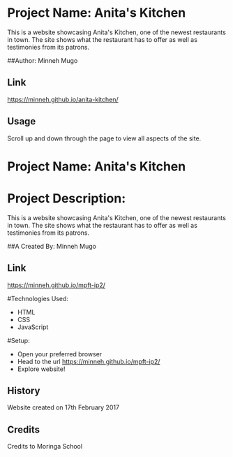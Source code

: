 
# Project Name: Anita's Kitchen
This is a website showcasing Anita's Kitchen, one of the newest restaurants in town. The site shows what the restaurant has to offer as well as testimonies from its patrons.

##Author:
Minneh Mugo

## Link
https://minneh.github.io/anita-kitchen/

## Usage
Scroll up and down through the page to view all aspects of the site.

# Project Name: Anita's Kitchen

# Project Description:

This is a website showcasing Anita's Kitchen, one of the newest restaurants in town. The site shows what the restaurant has to offer as well as testimonies from its patrons.

##A Created By:
Minneh Mugo

## Link
https://minneh.github.io/mpft-ip2/

#Technologies Used:
- HTML
- CSS
- JavaScript

#Setup:
- Open your preferred browser
- Head to the url https://minneh.github.io/mpft-ip2/
- Explore website!

## History
Website created on 17th February 2017

## Credits
Credits to Moringa School
